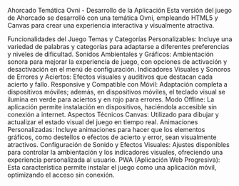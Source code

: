 Ahorcado Temática Ovni - Desarrollo de la Aplicación
Esta versión del juego de Ahorcado se desarrolló con una temática Ovni, empleando HTML5 y Canvas para crear una experiencia interactiva y visualmente atractiva.

Funcionalidades del Juego
Temas y Categorías Personalizables: Incluye una variedad de palabras y categorías para adaptarse a diferentes preferencias y niveles de dificultad.
Sonidos Ambientales y Gráficos: Ambientación sonora para mejorar la experiencia de juego, con opciones de activación y desactivación en el menú de configuración.
Indicadores Visuales y Sonoros de Errores y Aciertos: Efectos visuales y auditivos que destacan cada acierto y fallo.
Responsive y Compatible con Móvil: Adaptación completa a dispositivos móviles; además, en dispositivos móviles, el teclado visual se ilumina en verde para aciertos y en rojo para errores.
Modo Offline: La aplicación permite instalación en dispositivos, haciéndola accesible sin conexión a internet.
Aspectos Técnicos
Canvas: Utilizado para dibujar y actualizar el estado visual del juego en tiempo real.
Animaciones Personalizadas: Incluye animaciones para hacer que los elementos gráficos, como destellos o efectos de acierto y error, sean visualmente atractivos.
Configuración de Sonido y Efectos Visuales: Ajustes disponibles para controlar la ambientación y los indicadores visuales, ofreciendo una experiencia personalizada al usuario.
PWA (Aplicación Web Progresiva): Esta característica permite instalar el juego como una aplicación móvil, optimizando el acceso sin conexión.
